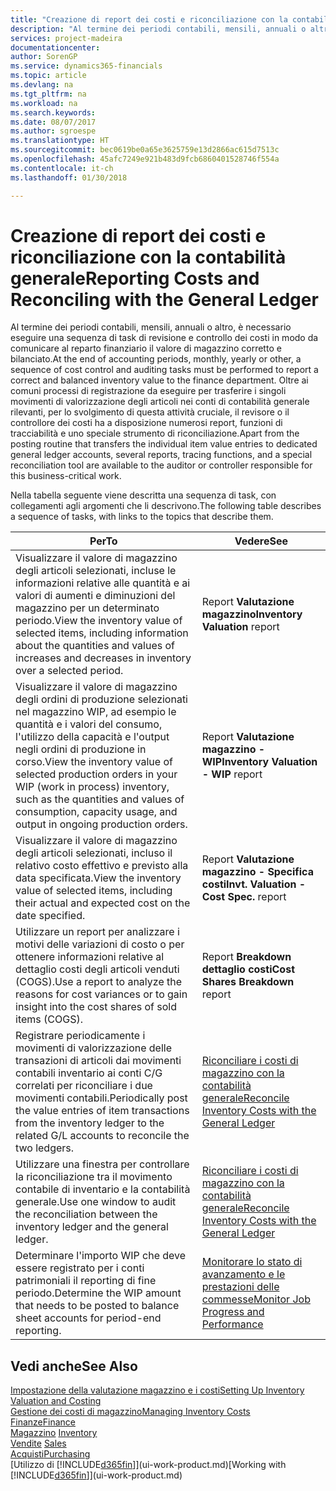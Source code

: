 ```yaml
---
title: "Creazione di report dei costi e riconciliazione con la contabilità generale | Microsoft Docs"
description: "Al termine dei periodi contabili, mensili, annuali o altro, è necessario eseguire una sequenza di task di revisione e controllo dei costi in modo da comunicare al reparto finanziario il valore di magazzino corretto e bilanciato. Oltre ai comuni processi di registrazione da eseguire per trasferire i singoli movimenti di valorizzazione degli articoli nei conti di contabilità generale rilevanti, per lo svolgimento di questa attività cruciale, il revisore o il controllore dei costi ha a disposizione numerosi report, funzioni di tracciabilità e uno speciale strumento di riconciliazione."
services: project-madeira
documentationcenter: 
author: SorenGP
ms.service: dynamics365-financials
ms.topic: article
ms.devlang: na
ms.tgt_pltfrm: na
ms.workload: na
ms.search.keywords: 
ms.date: 08/07/2017
ms.author: sgroespe
ms.translationtype: HT
ms.sourcegitcommit: bec0619be0a65e3625759e13d2866ac615d7513c
ms.openlocfilehash: 45afc7249e921b483d9fcb6860401528746f554a
ms.contentlocale: it-ch
ms.lasthandoff: 01/30/2018

---
```

# <a name="reporting-costs-and-reconciling-with-the-general-ledger"></a><span data-ttu-id="c8789-104">Creazione di report dei costi e riconciliazione con la contabilità generale</span><span class="sxs-lookup"><span data-stu-id="c8789-104">Reporting Costs and Reconciling with the General Ledger</span></span>
<span data-ttu-id="c8789-105">Al termine dei periodi contabili, mensili, annuali o altro, è necessario eseguire una sequenza di task di revisione e controllo dei costi in modo da comunicare al reparto finanziario il valore di magazzino corretto e bilanciato.</span><span class="sxs-lookup"><span data-stu-id="c8789-105">At the end of accounting periods, monthly, yearly or other, a sequence of cost control and auditing tasks must be performed to report a correct and balanced inventory value to the finance department.</span></span> <span data-ttu-id="c8789-106">Oltre ai comuni processi di registrazione da eseguire per trasferire i singoli movimenti di valorizzazione degli articoli nei conti di contabilità generale rilevanti, per lo svolgimento di questa attività cruciale, il revisore o il controllore dei costi ha a disposizione numerosi report, funzioni di tracciabilità e uno speciale strumento di riconciliazione.</span><span class="sxs-lookup"><span data-stu-id="c8789-106">Apart from the posting routine that transfers the individual item value entries to dedicated general ledger accounts, several reports, tracing functions, and a special reconciliation tool are available to the auditor or controller responsible for this business-critical work.</span></span>  

 <span data-ttu-id="c8789-107">Nella tabella seguente viene descritta una sequenza di task, con collegamenti agli argomenti che li descrivono.</span><span class="sxs-lookup"><span data-stu-id="c8789-107">The following table describes a sequence of tasks, with links to the topics that describe them.</span></span>   

|<span data-ttu-id="c8789-108">**Per**</span><span class="sxs-lookup"><span data-stu-id="c8789-108">**To**</span></span>|<span data-ttu-id="c8789-109">**Vedere**</span><span class="sxs-lookup"><span data-stu-id="c8789-109">**See**</span></span>|  
|------------|-------------|  
|<span data-ttu-id="c8789-110">Visualizzare il valore di magazzino degli articoli selezionati, incluse le informazioni relative alle quantità e ai valori di aumenti e diminuzioni del magazzino per un determinato periodo.</span><span class="sxs-lookup"><span data-stu-id="c8789-110">View the inventory value of selected items, including information about the quantities and values of increases and decreases in inventory over a selected period.</span></span>|<span data-ttu-id="c8789-111">Report **Valutazione magazzino**</span><span class="sxs-lookup"><span data-stu-id="c8789-111">**Inventory Valuation** report</span></span>|  
|<span data-ttu-id="c8789-112">Visualizzare il valore di magazzino degli ordini di produzione selezionati nel magazzino WIP, ad esempio le quantità e i valori del consumo, l'utilizzo della capacità e l'output negli ordini di produzione in corso.</span><span class="sxs-lookup"><span data-stu-id="c8789-112">View the inventory value of selected production orders in your WIP (work in process) inventory, such as the quantities and values of consumption, capacity usage, and output in ongoing production orders.</span></span>|<span data-ttu-id="c8789-113">Report **Valutazione magazzino - WIP**</span><span class="sxs-lookup"><span data-stu-id="c8789-113">**Inventory Valuation - WIP** report</span></span>|  
|<span data-ttu-id="c8789-114">Visualizzare il valore di magazzino degli articoli selezionati, incluso il relativo costo effettivo e previsto alla data specificata.</span><span class="sxs-lookup"><span data-stu-id="c8789-114">View the inventory value of selected items, including their actual and expected cost on the date specified.</span></span>|<span data-ttu-id="c8789-115">Report **Valutazione magazzino - Specifica costi**</span><span class="sxs-lookup"><span data-stu-id="c8789-115">**Invt. Valuation - Cost Spec.** report</span></span>|  
|<span data-ttu-id="c8789-116">Utilizzare un report per analizzare i motivi delle variazioni di costo o per ottenere informazioni relative al dettaglio costi degli articoli venduti (COGS).</span><span class="sxs-lookup"><span data-stu-id="c8789-116">Use a report to analyze the reasons for cost variances or to gain insight into the cost shares of sold items (COGS).</span></span>|<span data-ttu-id="c8789-117">Report **Breakdown dettaglio costi**</span><span class="sxs-lookup"><span data-stu-id="c8789-117">**Cost Shares Breakdown** report</span></span>|  
|<span data-ttu-id="c8789-118">Registrare periodicamente i movimenti di valorizzazione delle transazioni di articoli dai movimenti contabili inventario ai conti C/G correlati per riconciliare i due movimenti contabili.</span><span class="sxs-lookup"><span data-stu-id="c8789-118">Periodically post the value entries of item transactions from the inventory ledger to the related G/L accounts to reconcile the two ledgers.</span></span>|[<span data-ttu-id="c8789-119">Riconciliare i costi di magazzino con la contabilità generale</span><span class="sxs-lookup"><span data-stu-id="c8789-119">Reconcile Inventory Costs with the General Ledger</span></span>](finance-how-to-post-inventory-costs-to-the-general-ledger.md)|  
|<span data-ttu-id="c8789-120">Utilizzare una finestra per controllare la riconciliazione tra il movimento contabile di inventario e la contabilità generale.</span><span class="sxs-lookup"><span data-stu-id="c8789-120">Use one window to audit the reconciliation between the inventory ledger and the general ledger.</span></span>|[<span data-ttu-id="c8789-121">Riconciliare i costi di magazzino con la contabilità generale</span><span class="sxs-lookup"><span data-stu-id="c8789-121">Reconcile Inventory Costs with the General Ledger</span></span>](finance-how-to-post-inventory-costs-to-the-general-ledger.md)|  
|<span data-ttu-id="c8789-122">Determinare l'importo WIP che deve essere registrato per i conti patrimoniali il reporting di fine periodo.</span><span class="sxs-lookup"><span data-stu-id="c8789-122">Determine the WIP amount that needs to be posted to balance sheet accounts for period-end reporting.</span></span>|[<span data-ttu-id="c8789-123">Monitorare lo stato di avanzamento e le prestazioni delle commesse</span><span class="sxs-lookup"><span data-stu-id="c8789-123">Monitor Job Progress and Performance</span></span>](projects-how-monitor-progress-performance.md)|

## <a name="see-also"></a><span data-ttu-id="c8789-124">Vedi anche</span><span class="sxs-lookup"><span data-stu-id="c8789-124">See Also</span></span>  
[<span data-ttu-id="c8789-125">Impostazione della valutazione magazzino e i costi</span><span class="sxs-lookup"><span data-stu-id="c8789-125">Setting Up Inventory Valuation and Costing</span></span>](finance-set-up-inventory-valuation-and-costing.md)  
[<span data-ttu-id="c8789-126">Gestione dei costi di magazzino</span><span class="sxs-lookup"><span data-stu-id="c8789-126">Managing Inventory Costs</span></span>](finance-manage-inventory-costs.md)  
[<span data-ttu-id="c8789-127">Finanze</span><span class="sxs-lookup"><span data-stu-id="c8789-127">Finance</span></span>](finance.md)  
<span data-ttu-id="c8789-128">[Magazzino](inventory-manage-inventory.md) </span><span class="sxs-lookup"><span data-stu-id="c8789-128">[Inventory](inventory-manage-inventory.md) </span></span>  
<span data-ttu-id="c8789-129">[Vendite](sales-manage-sales.md) </span><span class="sxs-lookup"><span data-stu-id="c8789-129">[Sales](sales-manage-sales.md) </span></span>  
[<span data-ttu-id="c8789-130">Acquisti</span><span class="sxs-lookup"><span data-stu-id="c8789-130">Purchasing</span></span>](purchasing-manage-purchasing.md)  
<span data-ttu-id="c8789-131">[Utilizzo di [!INCLUDE[d365fin](includes/d365fin_md.md)]](ui-work-product.md)</span><span class="sxs-lookup"><span data-stu-id="c8789-131">[Working with [!INCLUDE[d365fin](includes/d365fin_md.md)]](ui-work-product.md)</span></span>

